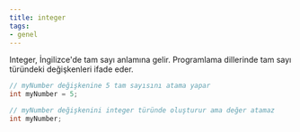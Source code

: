 ```yaml
---
title: integer
tags:
- genel
---
```


Integer, İngilizce'de tam sayı anlamına gelir. Programlama dillerinde tam sayı türündeki değişkenleri ifade eder.

```java
// myNumber değişkenine 5 tam sayısını atama yapar
int myNumber = 5;

// myNumber değişkenini integer türünde oluşturur ama değer atamaz
int myNumber;
```

